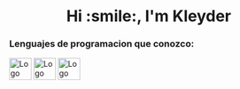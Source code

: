 <h1 align="center">Hi :smile:, I'm Kleyder </h1>

<h3 align="left">Lenguajes de programacion que conozco:</h3>
<p align="left">
<img src="https://cdn.jsdelivr.net/gh/devicons/devicon@latest/icons/arduino/arduino-original-wordmark.svg" alt = "Logo de arduino" widht = "40" height = "40" />
<img src="https://cdn.jsdelivr.net/gh/devicons/devicon@latest/icons/java/java-original-wordmark.svg" alt = "Logo de Java" widht = "40" height = "40"/>
<img src="https://cdn.jsdelivr.net/gh/devicons/devicon@latest/icons/python/python-original-wordmark.svg" alt = "Logo de Python" witdht = "40" height = "40" />
</p>